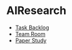 # AIResearch

- [Task Backlog](https://hackmd.io/MwBghg7ALGwGwFoAmAzYBGBUkE5gICMBjInBHMAUxzlQA4oBWdAoA===)
- [Team Room](https://drive.google.com/drive/u/0/folders/0BwcTHf8412egY3pnaktCQzBqWWM)
- [Paper Study](https://hackmd.io/BwFghgTARgpgjHAtGEAGAJokMBmZkCsIBWUEYAbAJxwgDsdFFQA=?view)
